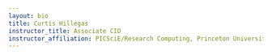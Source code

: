 ```yaml
---
layout: bio
title: Curtis Hillegas
instructor_title: Associate CIO
instructor_affiliation: PICSciE/Research Computing, Princeton University
---
```

